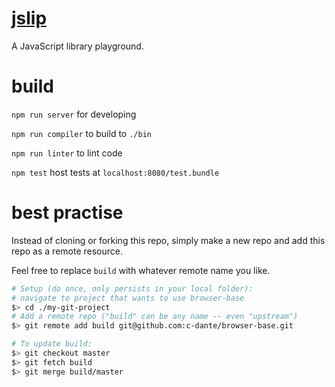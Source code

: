 # [jslip](https://c-dante.github.io/jslip)
A JavaScript library playground.

# build

`npm run server` for developing

`npm run compiler` to build to `./bin`

`npm run linter` to lint code

`npm test` host tests at `localhost:8080/test.bundle`

# best practise
Instead of cloning or forking this repo, simply make a new repo and add this repo as a remote resource.

Feel free to replace `build` with whatever remote name you like.
```sh
# Setup (do once, only persists in your local folder):
# navigate to project that wants to use browser-base
$> cd ./my-git-project
# Add a remote repo ("build" can be any name -- even "upstream")
$> git remote add build git@github.com:c-dante/browser-base.git

# To update build:
$> git checkout master
$> git fetch build
$> git merge build/master
```
